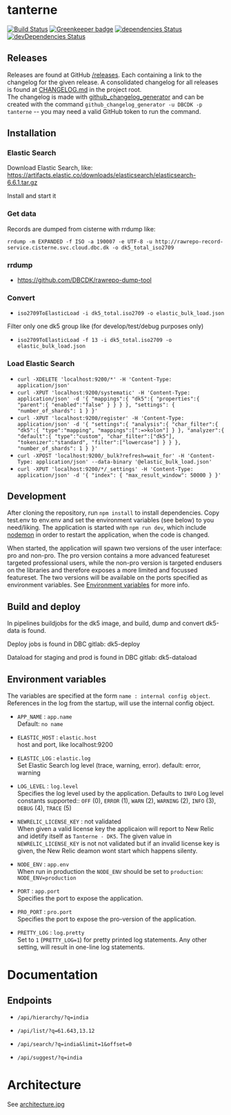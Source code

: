 # tanterne

[![Build Status](https://travis-ci.org/DBCDK/tanterne.svg?branch=master)](https://travis-ci.org/DBCDK/tanterne)
[![Greenkeeper badge](https://badges.greenkeeper.io/DBCDK/tanterne.svg)](https://greenkeeper.io/)
[![dependencies Status](https://david-dm.org/DBCDK/tanterne/status.svg)](https://david-dm.org/DBCDK/tanterne)
[![devDependencies Status](https://david-dm.org/DBCDK/tanterne/dev-status.svg)](https://david-dm.org/DBCDK/tanterne?type=dev)

## Releases
Releases are found at GitHub [/releases](https://github.com/DBCDK/tanterne/releases). Each containing a link to the changelog for the given release. A consolidated changelog for all releases is found at [CHANGELOG.md](https://github.com/DBCDK/tanterne/blob/master/CHANGELOG.md) in the project root.    
The changelog is made with [github_changelog_generator](https://github.com/skywinder/Github-Changelog-Generator) and can be created with the command `github_changelog_generator -u DBCDK -p tanterne` -- you may need a valid GitHub token to run the command.

## Installation
### Elastic Search
Download Elastic Search, like: https://artifacts.elastic.co/downloads/elasticsearch/elasticsearch-6.6.1.tar.gz

Install and start it

### Get data
Records are dumped from cisterne with rrdump like:

`rrdump -m EXPANDED -f ISO -a 190007 -e UTF-8 -u http://rawrepo-record-service.cisterne.svc.cloud.dbc.dk -o dk5_total_iso2709`

### rrdump
* https://github.com/DBCDK/rawrepo-dump-tool

### Convert
* `iso2709ToElasticLoad -i dk5_total.iso2709 -o elastic_bulk_load.json`

Filter only one dk5 group like (for develop/test/debug purposes only)
* `iso2709ToElasticLoad -f 13 -i dk5_total.iso2709 -o elastic_bulk_load.json`

### Load Elastic Search
* `curl -XDELETE 'localhost:9200/*' -H 'Content-Type: application/json'`
* `curl -XPUT 'localhost:9200/systematic' -H 'Content-Type: application/json' -d '{
  "mappings":{
    "dk5":{
      "properties":{
        "parent":{
          "enabled":"false"
        }
      }
    }
  },
  "settings": {
    "number_of_shards": 1
  }
}'`
* `curl -XPUT 'localhost:9200/register' -H 'Content-Type: application/json' -d '{
  "settings":{
    "analysis":{
      "char_filter":{
        "dk5":{
          "type":"mapping",
          "mappings":[":=>kolon"]
        }
      },
      "analyzer":{
        "default":{
          "type":"custom",
          "char_filter":["dk5"],
          "tokenizer":"standard",
          "filter":["lowercase"]
        }
      }
    },
    "number_of_shards": 1
  }
}'`
* `curl -XPOST 'localhost:9200/_bulk?refresh=wait_for' -H 'Content-Type: application/json' --data-binary '@elastic_bulk_load.json'`
* `curl -XPUT 'localhost:9200/*/_settings' -H 'Content-Type: application/json' -d '{
  "index": {
    "max_result_window": 50000
  }
}'`
 
## Development
After cloning the repository, run `npm install` to install dependencies. Copy test.env to env.env and set the environment variables (see below) to you need/liking. The application is started with `npm run dev`, which include [nodemon](https://www.npmjs.com/package/nodemon) in order to restart the application, when the code is changed.

When started, the application will spawn two versions of the user interface: pro and non-pro. The pro version contains a more advanced featureset targeted professional users, while the non-pro version is targeted endusers on the libraries and therefore exposes a more limited and focussed featureset.
The two versions will be available on the ports specified as environment variables. See [Environment variables](https://github.com/DBCDK/tanterne#environment-variables) for more info.

## Build and deploy
In pipelines buildjobs for the dk5 image, and build, dump and convert dk5-data is found.

Deploy jobs is found in DBC gitlab: dk5-deploy

Dataload for staging and prod is found in DBC gitlab: dk5-dataload

## Environment variables

The variables are specified at the form `name : internal config object`. References in the log from the startup, will use the internal config object.

- `APP_NAME` : `app.name`  
Default: `no name`

- `ELASTIC_HOST` : `elastic.host`  
host and port, like localhost:9200

- `ELASTIC_LOG` : `elastic.log`  
Set Elastic Search log level (trace, warning, error). default: error, warning

- `LOG_LEVEL` : `log.level`  
Specifies the log level used by the application. Defaults to `INFO`
Log level constants supported:: `OFF` (0), `ERROR` (1), `WARN` (2), `WARNING` (2), `INFO` (3), `DEBUG` (4), `TRACE` (5)

- `NEWRELIC_LICENSE_KEY` : not validated  
When given a valid license key the applicaion will report to New Relic and idetify itself as `Tanterne - DK5`. The given value in `NEWRELIC_LICENSE_KEY` is not not validated but if an invalid license key is given, the New Relic deamon wont start which happens silenty. 

- `NODE_ENV` : `app.env`  
When run in production the `NODE_ENV` should be set to `production`: `NODE_ENV=production`

- `PORT` : `app.port`  
Specifies the port to expose the application.

- `PRO_PORT` : `pro.port`  
Specifies the port to expose the pro-version of the application.
 
- `PRETTY_LOG` : `log.pretty`  
Set to `1` (`PRETTY_LOG=1`) for pretty printed log statements. Any other setting, will result in one-line log statements.

# Documentation
## Endpoints

- `/api/hierarchy/?q=india`

- `/api/list/?q=61.643,13.12`

- `/api/search/?q=india&limit=1&offset=0`

- `/api/suggest/?q=india`

# Architecture 
See [architecture.jpg](docs/architecture.jpg)
